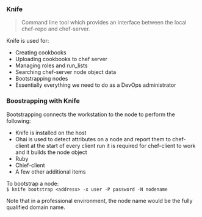 ### Knife
> Command line tool which provides an interface between the local chef-repo and chef-server.

Knife is used for:  
- Creating cookbooks  
- Uploading cookbooks to chef server  
- Managing roles and run_lists  
- Searching chef-server node object data  
- Bootstrapping nodes  
- Essentially everything we need to do as a DevOps administrator  

### Boostrapping with Knife

Bootstrapping connects the workstation to the node to perform the following:  
- Knife is installed on the host  
- Ohai is used to detect attributes on a node and report them to chef-client at the start of every client run it is required for chef-client to work and it builds the node object  
- Ruby  
- Chief-client  
- A few other additional items  

To bootstrap a node:  
`$ knife bootstrap <address> -x user -P password -N nodename`  

 Note that in a professional environment, the node name would be the fully qualified domain name.  
